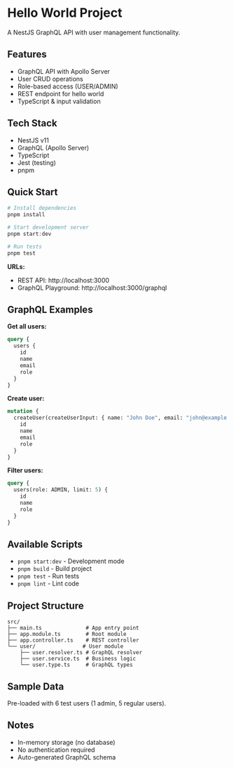 # Hello World Project

A NestJS GraphQL API with user management functionality.

## Features

- GraphQL API with Apollo Server
- User CRUD operations
- Role-based access (USER/ADMIN)
- REST endpoint for hello world
- TypeScript & input validation

## Tech Stack

- NestJS v11
- GraphQL (Apollo Server)
- TypeScript
- Jest (testing)
- pnpm

## Quick Start

```powershell
# Install dependencies
pnpm install

# Start development server
pnpm start:dev

# Run tests
pnpm test
```

**URLs:**

- REST API: http://localhost:3000
- GraphQL Playground: http://localhost:3000/graphql

## GraphQL Examples

**Get all users:**

```graphql
query {
  users {
    id
    name
    email
    role
  }
}
```

**Create user:**

```graphql
mutation {
  createUser(createUserInput: { name: "John Doe", email: "john@example.com" }) {
    id
    name
    email
    role
  }
}
```

**Filter users:**

```graphql
query {
  users(role: ADMIN, limit: 5) {
    id
    name
    role
  }
}
```

## Available Scripts

- `pnpm start:dev` - Development mode
- `pnpm build` - Build project
- `pnpm test` - Run tests
- `pnpm lint` - Lint code

## Project Structure

```
src/
├── main.ts              # App entry point
├── app.module.ts        # Root module
├── app.controller.ts    # REST controller
└── user/               # User module
    ├── user.resolver.ts # GraphQL resolver
    ├── user.service.ts  # Business logic
    └── user.type.ts     # GraphQL types
```

## Sample Data

Pre-loaded with 6 test users (1 admin, 5 regular users).

## Notes

- In-memory storage (no database)
- No authentication required
- Auto-generated GraphQL schema
